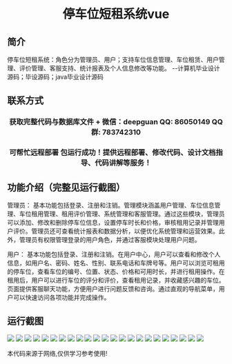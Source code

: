 <p><h1 align="center">停车位短租系统vue</h1></p>

## 简介
停车位短租系统：角色分为管理员、用户；支持车位信息管理、车位租赁、用户管理、评价管理、客服支持、统计报表及个人信息修改等功能。    --计算机毕业设计源码；毕设源码；java毕业设计源码


## 联系方式
<p><h3 align="center">获取完整代码与数据库文件 + 微信：deepguan QQ: 86050149 QQ群: 783742310</h3></p>
<p><h3 align="center">可帮忙远程部署 包运行成功！提供远程部署、修改代码、设计文档指导、代码讲解等服务！</h3></p>

## 功能介绍（完整见运行截图）
管理员： 基本功能包括登录、注册和注销。管理模块涵盖用户管理、车位信息管理、车位租用管理、租用评价管理、系统管理和客服管理。通过这些模块，管理员可以添加、修改和删除停车位信息，设置停车时长和价格，审核租用记录并管理用户评价。管理员还可查看统计报表和数据分析，以便优化系统管理和运营效果。此外，管理员有权限管理登录的用户角色，并通过客服模块处理用户问题。

用户： 基本功能包括登录、注册和注销。在用户中心，用户可以查看和修改个人信息，如用户名、密码、姓名、性别、联系电话和车牌号等。用户可以浏览可租用的停车位，查看车位的编号、位置、状态、价格和可用时长，并进行租用操作。在租用后，用户可以进行车位的评分和评价，查看租用记录，并收藏感兴趣的车位。页面提供客服聊天功能，方便用户进行问题反馈和咨询。通过直观的导航菜单，用户可以快速访问各项功能并完成操作。


## 运行截图
![](img/001.jpg)
![](img/002.jpg)
![](img/003.jpg)
![](img/004.jpg)
![](img/005.jpg)
![](img/006.jpg)
![](img/007.jpg)
![](img/008.jpg)
![](img/009.jpg)
![](img/010.jpg)
![](img/011.jpg)
![](img/012.jpg)
![](img/013.jpg)
![](img/014.jpg)
![](img/015.jpg)
![](img/016.jpg)
![](img/017.jpg)
![](img/018.jpg)
![](img/019.jpg)
![](img/020.jpg)
![](img/021.jpg)
![](img/022.jpg)
![](img/023.jpg)

<p>本代码来源于网络,仅供学习参考使用!</p>
